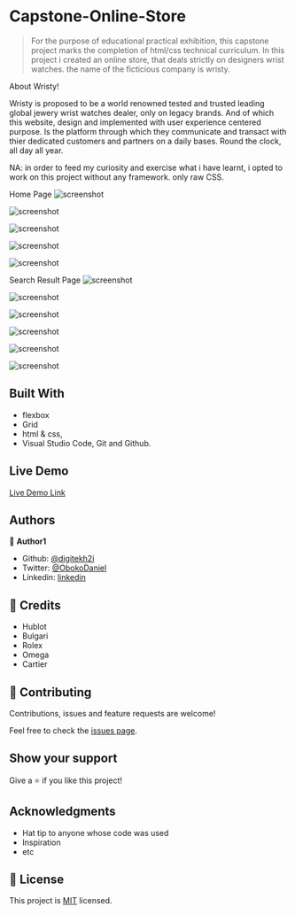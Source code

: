 # Capstone-Online-Store

> For the purpose of educational practical exhibition, this capstone project marks the completion of html/css technical curriculum. In this project i created an online store, that deals strictly on designers wrist watches. the name of the ficticious company is wristy.

About Wristy!

Wristy is proposed to be a world renowned tested and trusted leading global jewery wrist watches dealer, only on legacy brands. And of which this website, design and implemented with user experience centered purpose. Is the platform through which they communicate and transact with thier dedicated customers and partners on a daily bases. Round the clock, all day all year. 

NA: in order to feed my curiosity and exercise what i have learnt, i opted to work on this project without any framework. only raw CSS.

Home Page
![screenshot](./media/Screenshothome1.png)

![screenshot](./media/Screenshothome2.png)

![screenshot](./media/Screenshot-hometablet1.png)

![screenshot](./media/Screenshotmobile.png)

![screenshot](./media/Screenshot-homemobilee.png)


Search Result Page
![screenshot](./media/Screenshotsearch-desktop.png)

![screenshot](./media/Screenshotsearchdesktop2.png)

![screenshot](./media/Screenshottablet1.png)

![screenshot](./media/Screenshotsearchtablet2.png)

![screenshot](./media/Screenshot-search-moblie.png)

![screenshot](./media/Screenshot-search-mobile2.png)




## Built With
- flexbox
- Grid
- html & css,
- Visual Studio Code, Git and Github.

## Live Demo
[Live Demo Link](https://raw.githack.com/digitekh2i/Capstone-Online-shop/dev-ground/index.html)

## Authors

👤 **Author1**

- Github: [@digitekh2i](https://https://github.com/digitekh2i)
- Twitter: [@ObokoDaniel](https://twitter.com/ObokoDaniel)
- Linkedin: [linkedin](http://linkedin.com/in/daniel-dikachi-1luvtek101)

## 🤝 Credits
- Hublot
- Bulgari
- Rolex
- Omega
- Cartier 

## 🤝 Contributing

Contributions, issues and feature requests are welcome!

Feel free to check the [issues page](issues/).

## Show your support

Give a ⭐️ if you like this project!

## Acknowledgments

- Hat tip to anyone whose code was used
- Inspiration
- etc

## 📝 License

This project is [MIT](lic.url) licensed.
